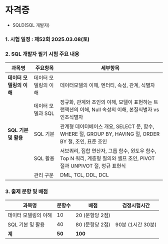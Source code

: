 # 자격증

- SQLD(SQL 개발자)
### 1. 시험 일정 : 제52회 2025.03.08(토)
### 2. SQL 개발자 필기 시험 주요 내용

| 과목명 | 주요항목 | 세부항목 |
|--------|----------|----------|
| **데이터 모델링의 이해** | 데이터 모델링의 이해 | 데이터모델의 이해, 엔터티, 속성, 관계, 식별자 |
|  | 데이터 모델과 SQL | 정규화, 관계와 조인의 이해, 모델이 표현하는 트랜잭션의 이해, Null 속성의 이해, 본질식별자 vs 인조식별자 |
| **SQL 기본 및 활용** | SQL 기본 | 관계형 데이터베이스 개요, SELECT 문, 함수, WHERE 절, GROUP BY, HAVING 절, ORDER BY 절, 조인, 표준 조인 |
|  | SQL 활용 | 서브쿼리, 집합 연산자, 그룹 함수, 윈도우 함수, Top N 쿼리, 계층형 질의와 셀프 조인, PIVOT 절과 UNPIVOT 절, 정규 표현식 |
|  | 관리 구문 | DML, TCL, DDL, DCL |

### 3. 출제 문항 및 배점

| 과목명 | 문항수 | 배점 | 검정시험시간 |
|--------|--------|------|--------------|
| 데이터 모델링의 이해 | 10 | 20 (문항당 2점) |  |
| SQL 기본 및 활용 | 40 | 80 (문항당 2점) | 90분 (1시간 30분) |
| **계** | **50** | **100** | |
